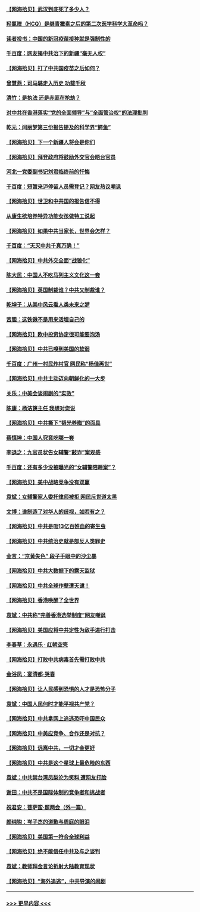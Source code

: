 #### [【网海拾贝】武汉到底死了多少人？](../pages/nsc993/n12863707.md?t=04080951) 
#### [羟氯喹（HCQ）是继青霉素之后的第二次医学科学大革命吗？](../pages/nsc993/n12638564.md?t=04080951) 
#### [读者投书：中国的新冠疫苗接种就是强制性的](../pages/nsc993/n12859932.md?t=04080951) 
#### [千百度：网友揭中共治下的新疆“毫无人权”](../pages/nsc993/n12858385.md?t=04080951) 
#### [【网海拾贝】打了中共国疫苗之后如何？](../pages/nsc993/n12857866.md?t=04080951) 
#### [曾慧燕：司马璐走入历史 功载千秋](../pages/nsc993/n12856996.md?t=04080951) 
#### [清竹：是执法 还是赤匪在抢劫？](../pages/nsc993/n12856952.md?t=04080951) 
#### [对中共在香港落实“党的全面领导”与“全面管治权”的法理批判](../pages/nsc993/n12856929.md?t=04080951) 
#### [乾元：闫丽梦第三份报告提及的科学界“鳄鱼”](../pages/nsc993/n12855985.md?t=04080951) 
#### [【网海拾贝】下一个新疆人将会是你们](../pages/nsc993/n12855864.md?t=04080951) 
#### [【网海拾贝】拜登政府将鼓励外交官会晤台官员](../pages/nsc993/n12853615.md?t=04080951) 
#### [河北一党委副书记刘君临终前的忏悔](../pages/nsc993/n12849420.md?t=04080951) 
#### [千百度：短暂来沪停留人员需登记？网友热议嘲讽](../pages/nsc993/n12853497.md?t=04080951) 
#### [【网海拾贝】世卫和中共国的报告信不得](../pages/nsc993/n12850902.md?t=04080951) 
#### [从康生欲培养特异功能女孩做特工说起](../pages/nsc993/n12849289.md?t=04080951) 
#### [【网海拾贝】如果中共当家长，世界会怎样？](../pages/nsc993/n12848436.md?t=04080951) 
#### [千百度：“天灭中共千真万确！”](../pages/nsc993/n12845659.md?t=04080951) 
#### [【网海拾贝】中共外交全面“战狼化”](../pages/nsc993/n12845607.md?t=04080951) 
#### [陈大民：中国人不吃马列主义文化这一套](../pages/nsc993/n12842496.md?t=04080951) 
#### [【网海拾贝】英国制裁谁？中共又制裁谁？](../pages/nsc993/n12840909.md?t=04080951) 
#### [乾坤子：从美中风云看人类未来之梦](../pages/nsc993/n12840590.md?t=04080951) 
#### [苦胆：这铁锹不是用来活埋自己的](../pages/nsc993/n12839512.md?t=04080951) 
#### [【网海拾贝】欧中投资协定很可能要泡汤](../pages/nsc993/n12835122.md?t=04080951) 
#### [【网海拾贝】中共已嗅到美国的软弱](../pages/nsc993/n12832411.md?t=04080951) 
#### [千百度：广州一村民炸村官 网民称“杨佳再世”](../pages/nsc993/n12832380.md?t=04080951) 
#### [【网海拾贝】中共主动迈向朝鲜化的一大步](../pages/nsc993/n12829887.md?t=04080951) 
#### [关乐：中美会谈闹剧的“实效”](../pages/nsc993/n12826698.md?t=04080951) 
#### [陈康：杨洁篪主任  我想对您说](../pages/nsc993/n12826609.md?t=04080951) 
#### [【网海拾贝】中共撕下“韬光养晦”的面具](../pages/nsc993/n12826459.md?t=04080951) 
#### [蔡慎坤：中国人究竟吃哪一套](../pages/nsc993/n12826010.md?t=04080951) 
#### [李退之：九官员状告女辅警“敲诈”案观感](../pages/nsc993/n12823984.md?t=04080951) 
#### [千百度：还有多少没被曝光的“女辅警陪睡案”？](../pages/nsc993/n12822136.md?t=04080951) 
#### [【网海拾贝】美中战略竞争没有双赢](../pages/nsc993/n12822105.md?t=04080951) 
#### [袁斌：女辅警家人委托律师被拒 网民斥世道太黑](../pages/nsc993/n12822004.md?t=04080951) 
#### [文博：谁制造了对华人的歧视，如若有之？](../pages/nsc993/n12821635.md?t=04080951) 
#### [【网海拾贝】中共是吸13亿百姓血的寄生虫](../pages/nsc993/n12819191.md?t=04080951) 
#### [【网海拾贝】中共统治史就是部反人类罪史](../pages/nsc993/n12816738.md?t=04080951) 
#### [金言：“京黄失色” 段子手眼中的沙尘暴](../pages/nsc993/n12815700.md?t=04080951) 
#### [【网海拾贝】中共大数据下的露天监狱](../pages/nsc993/n12811075.md?t=04080951) 
#### [【网海拾贝】中共全球作孽遭天谴！](../pages/nsc993/n12810258.md?t=04080951) 
#### [【网海拾贝】香港唤醒了全世界](../pages/nsc993/n12809100.md?t=04080951) 
#### [袁斌：中共称“完善香港选举制度”网友嘲讽](../pages/nsc993/n12808994.md?t=04080951) 
#### [【网海拾贝】美国应将中共定性为敌手进行打击](../pages/nsc993/n12806870.md?t=04080951) 
#### [李春草：永遇乐 · 红朝空壳](../pages/nsc993/n12805365.md?t=04080951) 
#### [【网海拾贝】打败中共病毒首先需打败中共](../pages/nsc993/n12803930.md?t=04080951) 
#### [金浴凤：宴清都‧哭春](../pages/nsc993/n12801601.md?t=04080951) 
#### [【网海拾贝】让人民感到恐惧的人才是恐怖分子](../pages/nsc993/n12799347.md?t=04080951) 
#### [袁斌：中国人民何时才能平视共产党？](../pages/nsc993/n12799306.md?t=04080951) 
#### [【网海拾贝】中共拿网上追逃恐吓中国民众](../pages/nsc993/n12796905.md?t=04080951) 
#### [【网海拾贝】中美应竞争、合作还是对抗？](../pages/nsc993/n12794675.md?t=04080951) 
#### [【网海拾贝】远离中共，一切才会更好](../pages/nsc993/n12793572.md?t=04080951) 
#### [【网海拾贝】中共是这个星球上最危险的东西](../pages/nsc993/n12791400.md?t=04080951) 
#### [袁斌：中共禁台湾凤梨沦为笑料 遭网友打脸](../pages/nsc993/n12791335.md?t=04080951) 
#### [谢田：中共不是国际体制的竞争者和挑战者](../pages/nsc993/n12791212.md?t=04080951) 
#### [祝君安：菩萨蛮·题两会（外一篇）](../pages/nsc993/n12786801.md?t=04080951) 
#### [颜纯钩：岑子杰的道歉与周庭的眼泪](../pages/nsc993/n12786775.md?t=04080951) 
#### [【网海拾贝】美国第一符合全球利益](../pages/nsc993/n12786666.md?t=04080951) 
#### [【网海拾贝】绝不能信任中共及与之谈判](../pages/nsc993/n12784266.md?t=04080951) 
#### [袁斌：教师拜金言论折射大陆教育现状](../pages/nsc993/n12783868.md?t=04080951) 
#### [【网海拾贝】“海外追逃”，中共导演的闹剧](../pages/nsc993/n12781638.md?t=04080951) 

----
#### [ >>> 更早内容 <<< ](../indexes/nsc993-earlier.md)
